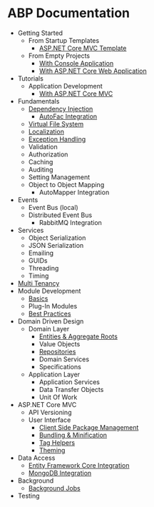﻿# ABP Documentation

* Getting Started
  * From Startup Templates
    * [ASP.NET Core MVC Template](Getting-Started-AspNetCore-MVC-Template.md)
  * From Empty Projects
    * [With Console Application](Getting-Started-Console-Application.md)
    * [With ASP.NET Core Web Application](Getting-Started-AspNetCore-Application.md)
* Tutorials
  * Application Development
    * [With ASP.NET Core MVC](Tutorials/AspNetCore-Mvc/Part-I.md)
* Fundamentals
  * [Dependency Injection](Dependency-Injection.md)
    * [AutoFac Integration](Autofac-Integration.md)
  * [Virtual File System](Virtual-File-System.md)
  * [Localization](Localization.md)
  * [Exception Handling](Exception-Handling.md)
  * Validation
  * Authorization
  * Caching
  * Auditing
  * Setting Management
  * Object to Object Mapping
    * AutoMapper Integration
* Events
  * Event Bus (local)
  * Distributed Event Bus
    * RabbitMQ Integration
* Services
  * Object Serialization
  * JSON Serialization
  * Emailing
  * GUIDs
  * Threading
  * Timing
* [Multi Tenancy](Multi-Tenancy.md)
* Module Development
  * [Basics](Module-Development-Basics.md)
  * Plug-In Modules
  * [Best Practices](Best-Practices/Index.md)
* Domain Driven Design
  * Domain Layer
    * [Entities & Aggregate Roots](Entities.md)
    * Value Objects
    * [Repositories](Repositories.md)
    * Domain Services
    * Specifications
  * Application Layer
    * Application Services
    * Data Transfer Objects
    * Unit Of Work
* ASP.NET Core MVC
  * API Versioning
  * User Interface
    * [Client Side Package Management](AspNetCore/Client-Side-Package-Management.md)
    * [Bundling & Minification](AspNetCore/Bundling-Minification.md)
    * [Tag Helpers](Tag-Helpers.md)
    * [Theming](AspNetCore/Theming.md)
* Data Access
  * [Entity Framework Core Integration](Entity-Framework-Core.md)
  * [MongoDB Integration](MongoDB.md)
* Background
  * [Background Jobs](Background-Jobs.md)
* Testing
